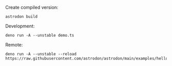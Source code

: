 Create compiled version:

```
astrodon build
```

Development:

```
deno run -A --unstable demo.ts
```

Remote:

```
deno run -A --unstable --reload https://raw.githubusercontent.com/astrodon/astrodon/main/examples/hello_world/demo.ts
```